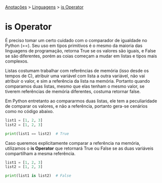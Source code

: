 <link rel="stylesheet" type="text/css" href="../CSS/dark-theme.css">

[Anotações](../) > [Linguagens](./Index.md) > [is Operator](./isOperator.md)

# is Operator
É preciso tomar um certo cuidado com o comparador de igualdade no Python (==). Seu uso em tipos primitivos é o mesmo da maioria das linguagens de programação, retorna True se os valores são iguais, e False se são diferentes, porém as coias começam a mudar em listas e tipos mais complexos.

Listas costumam trabalhar com referências de memória (isso desde os tempos de C), atribuir uma variável com lista a outra variável, não vai atribuir o valor, e sim a referência da lista na memória. Portanto quando comparamos duas listas, mesmo que elas tenham o mesmo valor, se tiverem referências de memória diferentes, costuma retornar false.

Em Python entretanto ao compararmos duas listas, ele tem a peculiaridade de comparar os valores, e não a referência, portanto gera-se cenários como no código abaixo.

```python
list1 = [1, 2, 3]
list2 = [1, 2, 3]

print(list1 == list2)  # True
```

Caso queremos explicitamente comparar a referência na memória, utilizamos o **is Operator** que retornará True ou False se as duas variáveis compartilham a mesma referência.

```python
list1 = [1, 2, 3]
list2 = [1, 2, 3]

print(list1 is list2)  # False
```